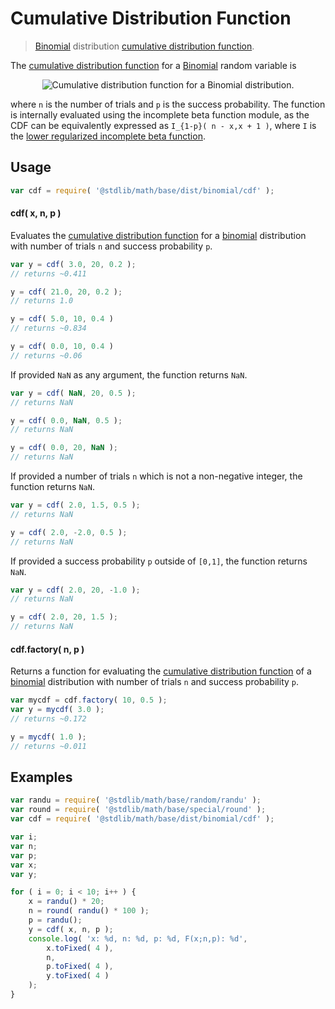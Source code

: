 Cumulative Distribution Function
===

> [Binomial][binomial] distribution [cumulative distribution function][cdf].

<section class="intro">

The [cumulative distribution function][cdf] for a [Binomial][binomial] random variable is

<!-- <equation class="equation" label="eq:cdf" align="center" raw="F(x;n,p) = \sum_{i=0}^{\lfloor x \rfloor} {n\choose i}p^i(1-p)^{n-i}" alt="Cumulative distribution function for a Binomial distribution."> -->

<div class="equation" align="center" data-raw-text="F(x;n,p) = \sum_{i=0}^{\lfloor x \rfloor} {n\choose i}p^i(1-p)^{n-i}" data-equation="eq:cdf">
    <img src="" alt="Cumulative distribution function for a Binomial distribution.">
    <br>
</div>

<!-- </equation> -->

where `n` is the number of trials and `p` is the success probability. The function is internally evaluated using the incomplete beta function module, as the CDF can be equivalently expressed as `I_{1-p}( n - x,x + 1 )`, where `I` is the [lower regularized incomplete beta function][incomplete-beta].

<!-- </intro> -->

<section class="usage">

## Usage
``` javascript
var cdf = require( '@stdlib/math/base/dist/binomial/cdf' );
```

#### cdf( x, n, p )

Evaluates the [cumulative distribution function][cdf] for a [binomial][binomial] distribution with number of trials `n` and success probability `p`.

``` javascript
var y = cdf( 3.0, 20, 0.2 );
// returns ~0.411

y = cdf( 21.0, 20, 0.2 );
// returns 1.0

y = cdf( 5.0, 10, 0.4 )
// returns ~0.834

y = cdf( 0.0, 10, 0.4 )
// returns ~0.06
```

If provided `NaN` as any argument, the function returns `NaN`.

``` javascript
var y = cdf( NaN, 20, 0.5 );
// returns NaN

y = cdf( 0.0, NaN, 0.5 );
// returns NaN

y = cdf( 0.0, 20, NaN );
// returns NaN
```

If provided a number of trials `n` which is not a non-negative integer, the function returns `NaN`.

``` javascript
var y = cdf( 2.0, 1.5, 0.5 );
// returns NaN

y = cdf( 2.0, -2.0, 0.5 );
// returns NaN
```

If provided a success probability `p` outside of `[0,1]`, the function returns `NaN`.

``` javascript
var y = cdf( 2.0, 20, -1.0 );
// returns NaN

y = cdf( 2.0, 20, 1.5 );
// returns NaN
```

#### cdf.factory( n, p )

Returns a function for evaluating the [cumulative distribution function][cdf] of a [binomial][binomial] distribution with number of trials `n` and success probability `p`.

``` javascript
var mycdf = cdf.factory( 10, 0.5 );
var y = mycdf( 3.0 );
// returns ~0.172

y = mycdf( 1.0 );
// returns ~0.011
```

<!-- </usage> -->

<section class="examples">

## Examples

``` javascript
var randu = require( '@stdlib/math/base/random/randu' );
var round = require( '@stdlib/math/base/special/round' );
var cdf = require( '@stdlib/math/base/dist/binomial/cdf' );

var i;
var n;
var p;
var x;
var y;

for ( i = 0; i < 10; i++ ) {
    x = randu() * 20;
    n = round( randu() * 100 );
    p = randu();
    y = cdf( x, n, p );
    console.log( 'x: %d, n: %d, p: %d, F(x;n,p): %d',
        x.toFixed( 4 ),
        n,
        p.toFixed( 4 ),
        y.toFixed( 4 )
    );
}
```

<!-- </examples> -->


<section class="links">

[binomial]: https://en.wikipedia.org/wiki/Binomial_distribution
[cdf]: https://en.wikipedia.org/wiki/Cumulative_distribution_function
[incomplete-beta]: https://en.wikipedia.org/wiki/Beta_function#Incomplete_beta_function

<!-- </links> -->
